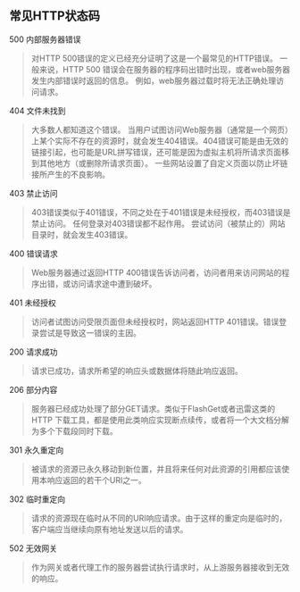 ## 常见HTTP状态码 

500 内部服务器错误

>对HTTP 500错误的定义已经充分证明了这是一个最常见的HTTP错误。 一般来说，HTTP 500 错误会在服务器的程序码出错时出现，或者web服务器发生内部错误时返回的信息。 例如，web服务器过载时将无法正确处理访问请求。

404 文件未找到

>大多数人都知道这个错误。 当用户试图访问Web服务器（通常是一个网页）上某个实际不存在的资源时，就会发生404错误。404错误可能是由无效的链接引起，也可能是URL拼写错误，还可能是因为虚拟主机将所请求页面移到其他地方（或删除所请求页面）。 一些网站设置了自定义页面以防止坏链接所产生的不良影响。

403 禁止访问

>403错误类似于401错误，不同之处在于401错误是未经授权，而403错误是禁止访问。 任何登录对403错误都不起作用。 尝试访问（被禁止的）网站目录时，就会发生403错误。

400 错误请求

>Web服务器通过返回HTTP 400错误告诉访问者，访问者用来访问网站的程序出错，或访问请求途中遭到破坏。

401 未经授权

>访问者试图访问受限页面但未经授权时，网站返回HTTP 401错误。错误登录尝试是导致这一错误的主因。

200 请求成功

>请求已成功，请求所希望的响应头或数据体将随此响应返回。

206 部分内容

>服务器已经成功处理了部分GET请求。类似于FlashGet或者迅雷这类的HTTP 下载工具，都是使用此类响应实现断点续传，或者将一个大文档分解为多个下载段同时下载。

301 永久重定向

>被请求的资源已永久移动到新位置，并且将来任何对此资源的引用都应该使用本响应返回的若干个URI之一。

302 临时重定向

>请求的资源现在临时从不同的URI响应请求。由于这样的重定向是临时的，客户端应当继续向原有地址发送以后的请求。

502 无效网关

>作为网关或者代理工作的服务器尝试执行请求时，从上游服务器接收到无效的响应。